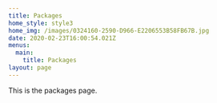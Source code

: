 ```yaml
---
title: Packages
home_style: style3
home_img: /images/0324160-2590-D966-E2206553B58FB67B.jpg
date: 2020-02-23T16:00:54.021Z
menus:
  main:
    title: Packages
layout: page
---
```

This is the packages page.
